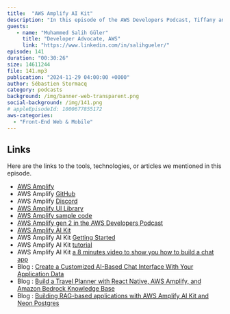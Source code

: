 ```yaml
---
title:  "AWS Amplify AI Kit"
description: "In this episode of the AWS Developers Podcast, Tiffany and Seb discuss with Salih aboutthe new capabilities of AWS Amplify AI Kit, focusing on how it simplifies the process of building cloud-powered applications with generative AI. They explore the features of Amplify, including its ease of use for front-end developers and the integration of AI capabilities. The conversation also touches on cost considerations, future developments for the Amplify AI Kit, and practical examples of applications that can be built using this technology."
guests:
   - name: "Muhammed Salih Güler"
     title: "Developer Advocate, AWS"
     link: "https://www.linkedin.com/in/salihgueler/"
episode: 141
duration: "00:30:26" 
size: 14611244
file: 141.mp3	
publication: "2024-11-29 04:00:00 +0000"
author: Sébastien Stormacq
category: podcasts
background: /img/banner-web-transparent.png
social-background: /img/141.png
# appleEpisodeId: 1000677855172
aws-categories:
  - "Front-End Web & Mobile"
---
```


## Links

Here are the links to the tools, technologies, or articles we mentioned in this episode.

- [AWS Amplify](https://aws.amazon.com/amplify/)
- AWS Amplify [GitHub](https://github.com/aws-amplify)
- AWS Amplify [Discord](https://discord.com/invite/amplify)
- [AWS Amplify UI Library](https://ui.docs.amplify.aws/)
- [AWS Amplify sample code](https://github.com/aws-samples?q=amplify&type=all&language=&sort=)
- [AWS Amplify gen 2 in the AWS Developers Podcast](https://developers.podcast.go-aws.com/web/podcasts/episode_123/index.html)
- [AWS Amplify AI Kit](https://aws.amazon.com/amplify/ai/)
- AWS Amplify AI Kit [Getting Started](https://docs.amplify.aws/react/ai/set-up-ai/)
- AWS Amplify AI Kit [tutorial](https://github.com/aws-samples/amplify-ai-examples)
- AWS Amplify AI Kit [a 8 minutes video to show you how to build a chat app](https://www.youtube.com/watch?v=f-UeIlQ1tAI)
- Blog : [Create a Customized AI-Based Chat Interface With Your Application Data](https://aws.amazon.com/blogs/mobile/create-a-customized-ai-based-chat-interface-with-your-application-data/)
- Blog : [Build a Travel Planner with React Native, AWS Amplify, and Amazon Bedrock Knowledge Base](https://aws.amazon.com/blogs/mobile/building-a-personalized-travel-planner-with-amazon-bedrocks-knowledge-bases-and-rag/)
- Blog : [Building RAG-based applications with AWS Amplify AI Kit and Neon Postgres](https://aws.amazon.com/blogs/mobile/building-rag-based-applications-with-aws-amplify-ai-kit-and-neon-postgres/)